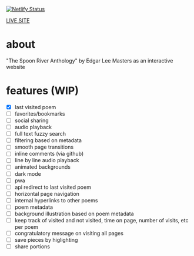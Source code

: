 [![Netlify Status](https://api.netlify.com/api/v1/badges/715dcce5-9f75-4b41-9f40-4c770c2943dc/deploy-status)](https://app.netlify.com/sites/eloquent-elion-8f88ca/deploys)

[LIVE SITE](https://eloquent-elion-8f88ca.netlify.app/)
# about

"The Spoon River Anthology" by Edgar Lee Masters as an interactive website

# features (WIP)

- [x] last visited poem
- [ ] favorites/bookmarks
- [ ] social sharing
- [ ] audio playback
- [ ] full text fuzzy search
- [ ] filtering based on metadata
- [ ] smooth page transitions
- [ ] inline comments (via github)
- [ ] line by line audio playback
- [ ] animated backgrounds
- [ ] dark mode
- [ ] pwa
- [ ] api redirect to last visited poem
- [ ] horizontal page navigation
- [ ] internal hyperlinks to other poems
- [ ] poem metadata
- [ ] background illustration based on poem metadata
- [ ] keep track of visited and not visited, time on page, number of visits, etc per poem
- [ ] congratulatory message on visiting all pages
- [ ] save pieces by higlighting
- [ ] share portions
